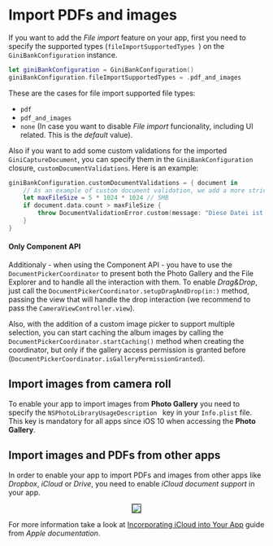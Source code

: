 Import PDFs and images
=============================


If you want to add the _File import_ feature on your app, first you need to specify the supported types (`fileImportSupportedTypes `) on the `GiniBankConfiguration` instance.

```swift
let giniBankConfiguration = GiniBankConfiguration()
giniBankConfiguration.fileImportSupportedTypes = .pdf_and_images
```

These are the cases for file import supported file types:

* `pdf`
* `pdf_and_images`
* `none` (In case you want to disable _File import_ funcionality, including UI related. This is the _default_ value).

Also if you want to add some custom validations for the imported `GiniCaptureDocument`, you can specify them in the `GiniBankConfiguration` closure, `customDocumentValidations`. Here is an example:

```swift
giniBankConfiguration.customDocumentValidations = { document in
	// As an example of custom document validation, we add a more strict check for file size
	let maxFileSize = 5 * 1024 * 1024 // 5MB
	if document.data.count > maxFileSize {
		throw DocumentValidationError.custom(message: "Diese Datei ist leider größer als 5MB")
	}
}
```
#### Only Component API

Additionaly - when using the Component API - you have to use the `DocumentPickerCoordinator` to present both the Photo Gallery and the File Explorer and to handle all the interaction with them.
To enable _Drag&Drop_, just call the `DocumentPickerCoordinator.setupDragAndDrop(in:)` method, passing the view that will handle the drop interaction (we recommend to pass the `CameraViewController.view`).

Also, with the addition of a custom image picker to support multiple selection, you can start caching the album images by calling the `DocumentPickerCoordinator.startCaching()` method when creating the coordinator, but only if the gallery access permission is granted before (`DocumentPickerCoordinator.isGalleryPermissionGranted`).


Import images from camera roll
----------------------

To enable your app to import images from **Photo Gallery** you need to specify the `NSPhotoLibraryUsageDescription ` key in your `Info.plist` file. This key is mandatory for all apps since iOS 10 when accessing the **Photo Gallery**.

Import images and PDFs from other apps
------------------------------------

In order to enable your app to import PDFs and images from other apps like *Dropbox*, *iCloud* or *Drive*, you need to enable _iCloud document support_ in your app.

<center><img src="img/icloud_capabilities.png" border="1"/></center>

For more information take a look at [Incorporating iCloud into Your App](https://developer.apple.com/library/content/documentation/General/Conceptual/iCloudDesignGuide/Chapters/Introduction.html#//apple_ref/doc/uid/TP40012094) guide from _Apple documentation_.

